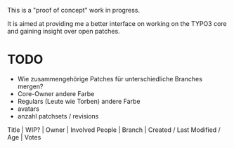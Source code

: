 This is a "proof of concept" work in progress.

It is aimed at providing me a better interface on working
on the TYPO3 core and gaining insight over open patches.


# TODO

- Wie zusammengehörige Patches für unterschiedliche Branches mergen?
- Core-Owner andere Farbe
- Regulars (Leute wie Torben) andere Farbe
- avatars
- anzahl patchsets / revisions

Title | WIP? | Owner | Involved People | Branch | Created / Last Modified / Age | Votes
